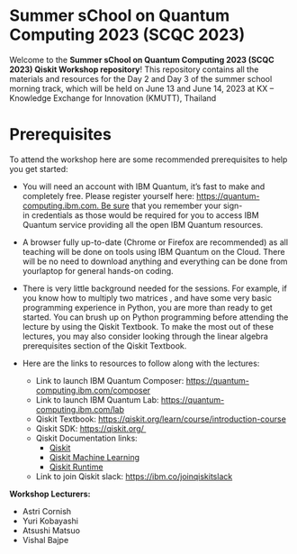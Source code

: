 # Summer sChool on Quantum Computing 2023 (SCQC 2023)

Welcome to the **Summer sChool on Quantum Computing 2023 (SCQC 2023) Qiskit Workshop repository**! This repository contains all the materials and resources for the Day 2 and Day 3 of the summer school morning track, which will be held on June 13 and June 14, 2023 at KX – Knowledge Exchange for Innovation (KMUTT), Thailand

# Prerequisites
To attend the workshop here are some recommended prerequisites to help you get started:

- You will need an account with IBM Quantum, it’s fast to make and completely free. Please register yourself here: https://quantum-computing.ibm.com. Be sure that you remember your sign-in credentials as those would be required for you to access IBM Quantum service providing all the open IBM Quantum resources.
- A browser fully up-to-date (Chrome or Firefox are recommended) as all teaching will be done on tools using IBM Quantum on the Cloud. There will be no need to download anything and everything can be done from yourlaptop for general hands-on coding.
- There is very little background needed for the sessions. For example, if you know how to multiply two matrices , and have some very basic programming experience in Python, you are more than ready to get started. You can brush up on Python programming before attending the lecture by using the Qiskit Textbook. To make the most out of these lectures, you may also consider looking through the linear algebra prerequisites section of the Qiskit Textbook.

- Here are the links to resources to follow along with the lectures:
  - Link to launch IBM Quantum Composer: https://quantum-computing.ibm.com/composer
  - Link to launch IBM Quantum Lab: https://quantum-computing.ibm.com/lab
  - Qiskit Textbook: https://qiskit.org/learn/course/introduction-course
  - Qiskit SDK: https://qiskit.org/ 
  - Qiskit Documentation links: 
    -  [Qiskit](https://qiskit.org/documentation/)
    -  [Qiskit Machine Learning](https://qiskit.org/documentation/machine-learning/)
    -  [Qiskit Runtime](https://quantum-computing.ibm.com/lab/docs/iql/runtime/)
  - Link to join Qiskit slack: https://ibm.co/joinqiskitslack

**Workshop Lecturers:**
- Astri Cornish
- Yuri Kobayashi
- Atsushi Matsuo
- Vishal Bajpe

